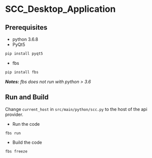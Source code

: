 # SCC_Desktop_Application

## Prerequisites

* python 3.6.8
* PyQt5
```sh
pip install pyqt5
```
* fbs
```sh
pip install fbs
```

**_Notes:_** _fbs does not run with python > 3.6_


## Run and Build

Change `current_host` in `src/main/python/scc.py` to the host of the api provider.

* Run the code
```sh
fbs run
```

* Build the code
```sh
fbs freeze
```